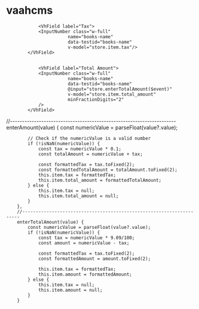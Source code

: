 # vaahcms


   <VhField label="Amount">
                    <InputNumber class="w-full"
                               name="books-name"
                               data-testid="books-name"
                                 @input="store.enterAmount($event)"
                                 v-model="store.item.amount"
                                 minFractionDigits="2"
                    />
                </VhField>


                <VhField label="Tax">
                <InputNumber class="w-full"
                           name="books-name"
                           data-testid="books-name"
                           v-model="store.item.tax"/>
            </VhField>


                <VhField label="Total Amount">
                <InputNumber class="w-full"
                           name="books-name"
                           data-testid="books-name"
                           @input="store.enterTotalAmount($event)"
                           v-model="store.item.total_amount"
                           minFractionDigits="2"
                />
            </VhField>

 //---------------------------------------------------------------------
        enterAmount(value) {
            const numericValue = parseFloat(value?.value);

            // Check if the numericValue is a valid number
            if (!isNaN(numericValue)) {
                const tax = numericValue * 0.1;
                const totalAmount = numericValue + tax;

                const formattedTax = tax.toFixed(2);
                const formattedTotalAmount = totalAmount.toFixed(2);
                this.item.tax = formattedTax;
                this.item.total_amount = formattedTotalAmount;
            } else {
                this.item.tax = null;
                this.item.total_amount = null;
            }
        },
        //---------------------------------------------------------------------
        enterTotalAmount(value) {
            const numericValue = parseFloat(value?.value);
            if (!isNaN(numericValue)) {
                const tax = numericValue * 9.09/100;
                const amount = numericValue - tax;

                const formattedTax = tax.toFixed(2);
                const formattedAmount = amount.toFixed(2);

                this.item.tax = formattedTax;
                this.item.amount = formattedAmount;
            } else {
                this.item.tax = null;
                this.item.amount = null;
            }
        }
